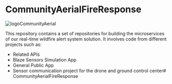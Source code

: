 # CommunityAerialFireResponse
![logoCommunityAerial](logoCommunityAerial.jpg)


This repository contains a set of repositories for building the microservices of our real-time wildfire alert system solution. It involves code from different projects such as:

- Related APIs
- Blaze Sensors Simulation App
- General Public App
- Sensor communication project for the drone and ground control center# CommunityAerialFireResponse
